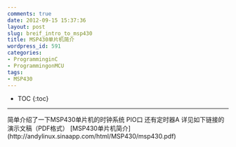 ```yaml
---
comments: true
date: 2012-09-15 15:37:36
layout: post
slug: breif_intro_to_msp430
title: MSP430单片机简介
wordpress_id: 591
categories:
- ProgramminginC
- ProgrammingonMCU
tags:
- MSP430
---
```



* TOC
{:toc}
<hr/>
简单介绍了一下MSP430单片机的时钟系统 PIO口 还有定时器A
详见如下链接的演示文稿（PDF格式）
[MSP430单片机简介](http://andylinux.sinaapp.com/html/MSP430/msp430.pdf)
